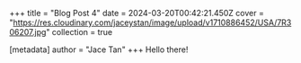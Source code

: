 +++
title = "Blog Post 4"
date = 2024-03-20T00:42:21.450Z
cover = "https://res.cloudinary.com/jaceystan/image/upload/v1710886452/USA/7R306207.jpg"
collection = true

[metadata]
author = "Jace Tan"
+++
Hello there!
